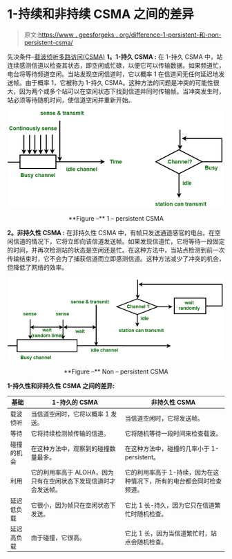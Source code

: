 # 1-持续和非持续 CSMA 之间的差异

> 原文:[https://www . geesforgeks . org/difference-1-persistent-和-non-persistent-csma/](https://www.geeksforgeeks.org/difference-between-1-persistent-and-non-persistent-csma/)

先决条件–[载波侦听多路访问(CSMA)](https://www.geeksforgeeks.org/carrier-sense-multiple-access-csma/)
**1。1-持久 CSMA :**
在 1-持久 CSMA 中，站连续感测信道以检查其状态，即空闲或忙碌，以便它可以传输数据。如果频道忙，电台将等待频道空闲。当站发现空闲信道时，它以概率 1 在信道间无任何延迟地发送帧。由于概率 1，它被称为 1-持久 CSMA。这种方法的问题是冲突的可能性很大，因为两个或多个站可以在空闲状态下找到信道并同时传输帧。当冲突发生时，站必须等待随机时间，使信道空闲并重新开始。

![](img/d435c8a2fd20c85986e78cf284d04b6c.png)

<center>**Figure –** 1 – persistent CSMA</center>

**2。非持久性 CSMA :**
在非持久性 CSMA 中，有帧只发送通道感官的电台。在空闲信道的情况下，它将立即向该信道发送帧。如果发现信道忙，它将等待一段固定的时间，并再次检测站的状态是空闲还是忙。在这种方法中，当站点检测到前一次传输结束时，它不会为了捕获信道而立即感测信道。这种方法减少了冲突的机会，但降低了网络的效率。

![](img/e6667945ec475019442efdbe54557904.png)

<center>**Figure –** Non – persistent CSMA</center>

**1-持久性和非持久性 CSMA 之间的差异:**

<center>

| 基础 | 1-持久的 CSMA | 非持久性 CSMA |
| --- | --- | --- |
| 载波侦听 | 当信道空闲时，它将以概率 1 发送。 | 当信道空闲时，它将发送帧。 |
| 等待 | 它将持续检测帧传输的信道。 | 它将随机等待一段时间来检查载波。 |
| 碰撞的机会 | 在这种方法中，观察到的碰撞数量最多。 | 在这种方法中，碰撞的几率小于 1-persistent。 |
| 利用 | 它的利用率高于 ALOHA，因为只有在空闲状态下发现信道时才会发送帧。 | 它的利用率高于 1-持续，因为在这种情况下，所有的电台都会同时检查频道。 |
| 延迟低负载 | 它很小，因为帧只在空闲状态下发送。 | 它比 1 长-持久，因为它只在信道繁忙时随机检查。 |
| 延迟高负载 | 由于碰撞，它很高。 | 它比 1 长，因为当信道繁忙时，站点会随机检查。 |

</center>